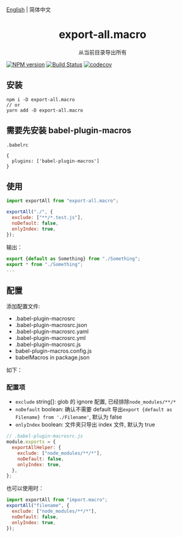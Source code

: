 [English](./README.md) | 简体中文

<div align="center">
<h1>export-all.macro</h1>
从当前目录导出所有
</div>

[![NPM version](https://img.shields.io/npm/v/import.macro.svg?style=flat)](https://npmjs.org/package/export-all.macro)
[![Build Status](https://www.travis-ci.org/gitHber/export-all.macro.svg?branch=master)](https://www.travis-ci.org/github/gitHber/export-all.macro)
[![codecov](https://codecov.io/gh/yoyooyooo/import.macro/branch/master/graph/badge.svg)](https://codecov.io/gh/gitHber/export-all.macro)

## 安装

```shell
npm i -D export-all.macro
// or
yarn add -D export-all.macro
```

## 需要先安装 babel-plugin-macros

`.babelrc`

```shell
{
  plugins: ['babel-plugin-macros']
}
```

## 使用

```js
import exportAll from "export-all.macro";

exportAll("./", {
  exclude: ["**/*.test.js"],
  noDefault: false,
  onlyIndex: true,
});
```

输出：

```js
export {default as Something} from "./Something";
export * from "./Something";
...
```

## 配置

添加配置文件:

- .babel-plugin-macrosrc
- .babel-plugin-macrosrc.json
- .babel-plugin-macrosrc.yaml
- .babel-plugin-macrosrc.yml
- .babel-plugin-macrosrc.js
- babel-plugin-macros.config.js
- babelMacros in package.json

如下：

### 配置项

- `exclude` string[]: glob 的 ignore 配置, 已经排除`node_modules/**/*`
- `noDefault` boolean: 确认不需要 default 导出`export {default as Filename} from './Filename'`, 默认为 false
- `onlyIndex` boolean: 文件夹只导出 index 文件, 默认为 true

```js
// .babel-plugin-macrosrc.js
module.exports = {
  exportAllHelper: {
    exclude: ["node_modules/**/*"],
    noDefault: false,
    onlyIndex: true,
  },
};
```

也可以使用时：

```js
import exportAll from "import.macro";
exportAll("filename", {
  exclude: ["node_modules/**/*"],
  noDefault: false,
  onlyIndex: true,
});
```
